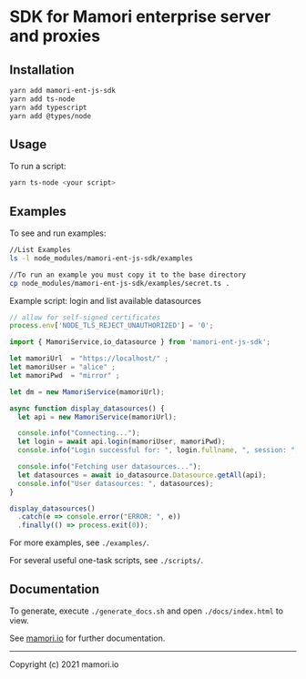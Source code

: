 # SDK for Mamori enterprise server and proxies

## Installation
```sh
yarn add mamori-ent-js-sdk
yarn add ts-node
yarn add typescript
yarn add @types/node
```

## Usage
To run a script:
```sh
yarn ts-node <your script>
```

## Examples
To see and run examples:
```sh
//List Examples
ls -l node_modules/mamori-ent-js-sdk/examples

//To run an example you must copy it to the base directory
cp node_modules/mamori-ent-js-sdk/examples/secret.ts .
```


Example script: login and list available datasources
```js
// allow for self-signed certificates
process.env['NODE_TLS_REJECT_UNAUTHORIZED'] = '0';

import { MamoriService,io_datasource } from 'mamori-ent-js-sdk';

let mamoriUrl  = "https://localhost/" ;
let mamoriUser = "alice" ;
let mamoriPwd  = "mirror" ;

let dm = new MamoriService(mamoriUrl);

async function display_datasources() {
  let api = new MamoriService(mamoriUrl);

  console.info("Connecting...");
  let login = await api.login(mamoriUser, mamoriPwd);
  console.info("Login successful for: ", login.fullname, ", session: ", login.session_id);

  console.info("Fetching user datasources...");
  let datasources = await io_datasource.Datasource.getAll(api);
  console.info("User datasources: ", datasources);
}

display_datasources()
  .catch(e => console.error("ERROR: ", e))
  .finally(() => process.exit(0));
```

For more examples, see `./examples/`.

For several useful one-task scripts, see `./scripts/`.

## Documentation
To generate, execute `./generate_docs.sh` and open `./docs/index.html` to view.

See [mamori.io](https://mamori.io/resources.html) for further documentation.

----
Copyright (c) 2021 mamori.io
